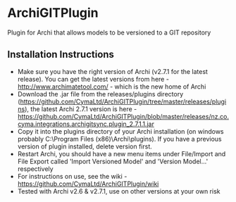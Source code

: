ArchiGITPlugin
==============

Plugin for Archi that allows models to be versioned to a GIT repository

Installation Instructions
-------------------------
- Make sure you have the right version of Archi (v2.7.1 for the latest release). You can get the latest versions from here - http://www.archimatetool.com/ - which is the new home of Archi
- Download the .jar file from the releases/plugins directory (https://github.com/CymaLtd/ArchiGITPlugin/tree/master/releases/plugins), the latest Archi 2.7.1 version is here - https://github.com/CymaLtd/ArchiGITPlugin/blob/master/releases/nz.co.cyma.integrations.archigitsync.plugin_2.7.1.1.jar
- Copy it into the plugins directory of your Archi installation (on windows probably C:\Program Files (x86)\Archi\plugins). If you have a previous version of plugin installed, delete version first.
- Restart Archi, you should have a new menu items under File/Import and File Export called 'Import Versioned Model' and 'Version Model...' respectively
- For instructions on use, see the wiki - https://github.com/CymaLtd/ArchiGITPlugin/wiki
- Tested with Archi v2.6 & v2.7.1, use on other versions at your own risk
